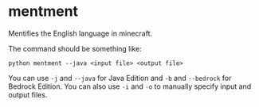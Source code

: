 # mentment
Mentifies the English language in minecraft.

The command should be something like:
```
python mentment --java <input file> <output file>
```

You can use `-j` and `--java` for Java Edition and `-b` and `--bedrock` for Bedrock Edition.
You can also use `-i` and `-o` to manually specify input and output files.